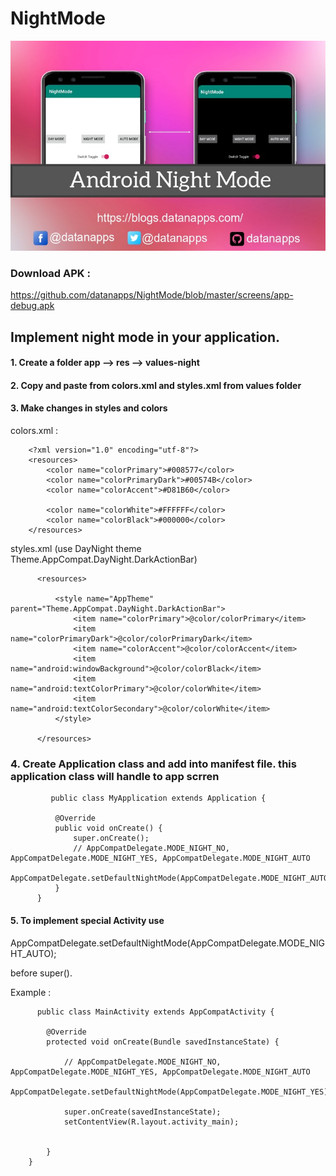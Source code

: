 # NightMode


![alt text](https://github.com/datanapps/NightMode/blob/master/screens/screens.jpg)


### Download APK : 

https://github.com/datanapps/NightMode/blob/master/screens/app-debug.apk

## Implement night mode in your application.


#### 1. Create a folder app --> res --> values-night

#### 2. Copy and paste from  colors.xml and styles.xml from values folder

#### 3. Make changes in styles and colors

colors.xml : 

        <?xml version="1.0" encoding="utf-8"?>
        <resources>
            <color name="colorPrimary">#008577</color>
            <color name="colorPrimaryDark">#00574B</color>
            <color name="colorAccent">#D81B60</color>

            <color name="colorWhite">#FFFFFF</color>
            <color name="colorBlack">#000000</color>
        </resources>
        
styles.xml (use DayNight theme Theme.AppCompat.DayNight.DarkActionBar)

          <resources>

              <style name="AppTheme" parent="Theme.AppCompat.DayNight.DarkActionBar">
                  <item name="colorPrimary">@color/colorPrimary</item>
                  <item name="colorPrimaryDark">@color/colorPrimaryDark</item>
                  <item name="colorAccent">@color/colorAccent</item>
                  <item name="android:windowBackground">@color/colorBlack</item>
                  <item name="android:textColorPrimary">@color/colorWhite</item>
                  <item name="android:textColorSecondary">@color/colorWhite</item>
              </style>

          </resources>

   ### 4. Create Application class and add into manifest file. this application class will handle to app scrren
   
   
             public class MyApplication extends Application {

              @Override
              public void onCreate() {
                  super.onCreate();
                  // AppCompatDelegate.MODE_NIGHT_NO,   AppCompatDelegate.MODE_NIGHT_YES, AppCompatDelegate.MODE_NIGHT_AUTO
                  AppCompatDelegate.setDefaultNightMode(AppCompatDelegate.MODE_NIGHT_AUTO);
              }
          }

#### 5. To implement special Activity use

  AppCompatDelegate.setDefaultNightMode(AppCompatDelegate.MODE_NIGHT_AUTO);
  
  before super().
  
  Example : 
  
          public class MainActivity extends AppCompatActivity {

            @Override
            protected void onCreate(Bundle savedInstanceState) {

                // AppCompatDelegate.MODE_NIGHT_NO,   AppCompatDelegate.MODE_NIGHT_YES, AppCompatDelegate.MODE_NIGHT_AUTO
                AppCompatDelegate.setDefaultNightMode(AppCompatDelegate.MODE_NIGHT_YES);

                super.onCreate(savedInstanceState);
                setContentView(R.layout.activity_main);


            }
        }



